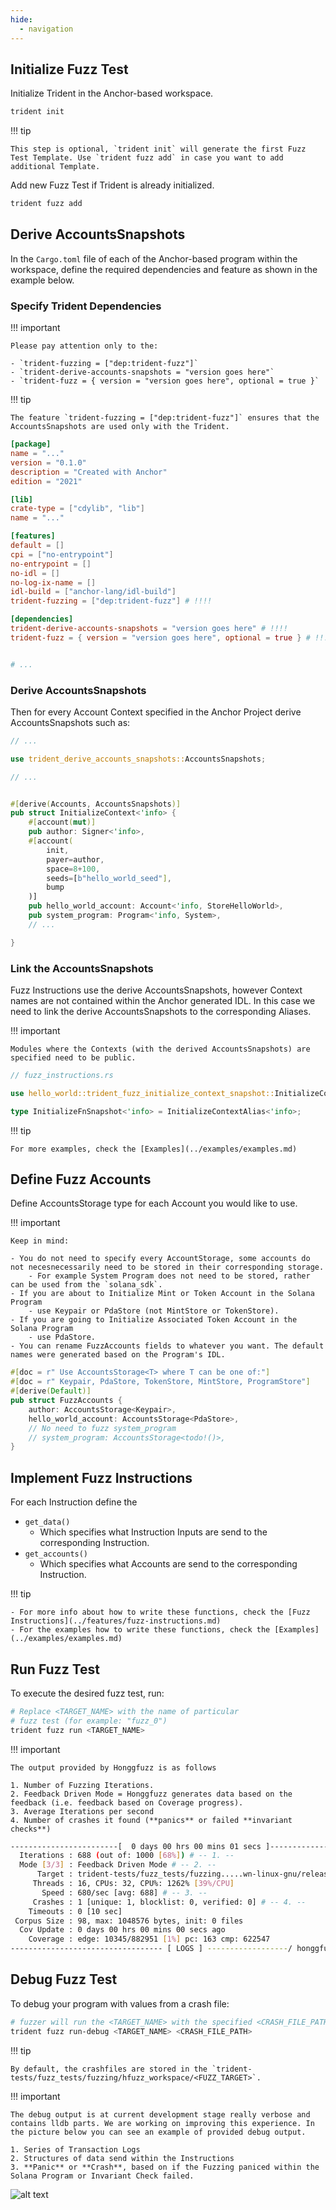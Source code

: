 ```yaml
---
hide:
  - navigation
---
```


## Initialize Fuzz Test

Initialize Trident in the Anchor-based workspace.

```bash
trident init
```

!!! tip

    This step is optional, `trident init` will generate the first Fuzz Test Template. Use `trident fuzz add` in case you want to add additional Template.

Add new Fuzz Test if Trident is already initialized.
```bash
trident fuzz add
```


## Derive AccountsSnapshots

In the `Cargo.toml` file of each of the Anchor-based program within the workspace, define the required dependencies and feature as shown in the example below.

### Specify Trident Dependencies

!!! important

    Please pay attention only to the:

    - `trident-fuzzing = ["dep:trident-fuzz"]`
    - `trident-derive-accounts-snapshots = "version goes here"`
    - `trident-fuzz = { version = "version goes here", optional = true }`

!!! tip

    The feature `trident-fuzzing = ["dep:trident-fuzz"]` ensures that the AccountsSnapshots are used only with the Trident.

```toml
[package]
name = "..."
version = "0.1.0"
description = "Created with Anchor"
edition = "2021"

[lib]
crate-type = ["cdylib", "lib"]
name = "..."

[features]
default = []
cpi = ["no-entrypoint"]
no-entrypoint = []
no-idl = []
no-log-ix-name = []
idl-build = ["anchor-lang/idl-build"]
trident-fuzzing = ["dep:trident-fuzz"] # !!!!

[dependencies]
trident-derive-accounts-snapshots = "version goes here" # !!!!
trident-fuzz = { version = "version goes here", optional = true } # !!!!


# ...
```

### Derive AccountsSnapshots


Then for every Account Context specified in the Anchor Project derive AccountsSnapshots such as:

```rust
// ...

use trident_derive_accounts_snapshots::AccountsSnapshots;

// ...


#[derive(Accounts, AccountsSnapshots)]
pub struct InitializeContext<'info> {
    #[account(mut)]
    pub author: Signer<'info>,
    #[account(
        init,
        payer=author,
        space=8+100,
        seeds=[b"hello_world_seed"],
        bump
    )]
    pub hello_world_account: Account<'info, StoreHelloWorld>,
    pub system_program: Program<'info, System>,
    // ...

}

```

### Link the AccountsSnapshots

Fuzz Instructions use the derive AccountsSnapshots, however Context names are not contained within the Anchor generated IDL. In this case we need to link the derive AccountsSnapshots to the corresponding Aliases.

!!! important

    Modules where the Contexts (with the derived AccountsSnapshots) are specified need to be public.

```rust
// fuzz_instructions.rs

use hello_world::trident_fuzz_initialize_context_snapshot::InitializeContextAlias;

type InitializeFnSnapshot<'info> = InitializeContextAlias<'info>;

```

!!! tip

    For more examples, check the [Examples](../examples/examples.md)

## Define Fuzz Accounts

Define AccountsStorage type for each Account you would like to use.

!!! important

    Keep in mind:

    - You do not need to specify every AccountStorage, some accounts do not necesnecessarily need to be stored in their corresponding storage.
        - For example System Program does not need to be stored, rather can be used from the `solana_sdk`.
    - If you are about to Initialize Mint or Token Account in the Solana Program
        - use Keypair or PdaStore (not MintStore or TokenStore).
    - If you are going to Initialize Associated Token Account in the Solana Program
        - use PdaStore.
    - You can rename FuzzAccounts fields to whatever you want. The default names were generated based on the Program's IDL.

```rust
#[doc = r" Use AccountsStorage<T> where T can be one of:"]
#[doc = r" Keypair, PdaStore, TokenStore, MintStore, ProgramStore"]
#[derive(Default)]
pub struct FuzzAccounts {
    author: AccountsStorage<Keypair>,
    hello_world_account: AccountsStorage<PdaStore>,
    // No need to fuzz system_program
    // system_program: AccountsStorage<todo!()>,
}
```

## Implement Fuzz Instructions

For each Instruction define the

- `get_data()`
    - Which specifies what Instruction Inputs are send to the corresponding Instruction.
- `get_accounts()`
    - Which specifies what Accounts are send to the corresponding Instruction.


!!! tip

    - For more info about how to write these functions, check the [Fuzz Instructions](../features/fuzz-instructions.md)
    - For the examples how to write these functions, check the [Examples](../examples/examples.md)



## Run Fuzz Test

To execute the desired fuzz test, run:

```bash
# Replace <TARGET_NAME> with the name of particular
# fuzz test (for example: "fuzz_0")
trident fuzz run <TARGET_NAME>
```

!!! important

    The output provided by Honggfuzz is as follows

    1. Number of Fuzzing Iterations.
    2. Feedback Driven Mode = Honggfuzz generates data based on the feedback (i.e. feedback based on Coverage progress).
    3. Average Iterations per second
    4. Number of crashes it found (**panics** or failed **invariant checks**)


```bash
------------------------[  0 days 00 hrs 00 mins 01 secs ]----------------------
  Iterations : 688 (out of: 1000 [68%]) # -- 1. --
  Mode [3/3] : Feedback Driven Mode # -- 2. --
      Target : trident-tests/fuzz_tests/fuzzing.....wn-linux-gnu/release/fuzz_0
     Threads : 16, CPUs: 32, CPU%: 1262% [39%/CPU]
       Speed : 680/sec [avg: 688] # -- 3. --
     Crashes : 1 [unique: 1, blocklist: 0, verified: 0] # -- 4. --
    Timeouts : 0 [10 sec]
 Corpus Size : 98, max: 1048576 bytes, init: 0 files
  Cov Update : 0 days 00 hrs 00 mins 00 secs ago
    Coverage : edge: 10345/882951 [1%] pc: 163 cmp: 622547
---------------------------------- [ LOGS ] ------------------/ honggfuzz 2.6 /-
```

## Debug Fuzz Test

To debug your program with values from a crash file:

```bash
# fuzzer will run the <TARGET_NAME> with the specified <CRASH_FILE_PATH>
trident fuzz run-debug <TARGET_NAME> <CRASH_FILE_PATH>
```

!!! tip

    By default, the crashfiles are stored in the `trident-tests/fuzz_tests/fuzzing/hfuzz_workspace/<FUZZ_TARGET>`.


!!! important

    The debug output is at current development stage really verbose and contains lldb parts. We are working on improving this experience. In the picture below you can see an example of provided debug output.

    1. Series of Transaction Logs
    2. Structures of data send within the Instructions
    3. **Panic** or **Crash**, based on if the Fuzzing paniced within the Solana Program or Invariant Check failed.



![alt text](../images/run-debug.png)
